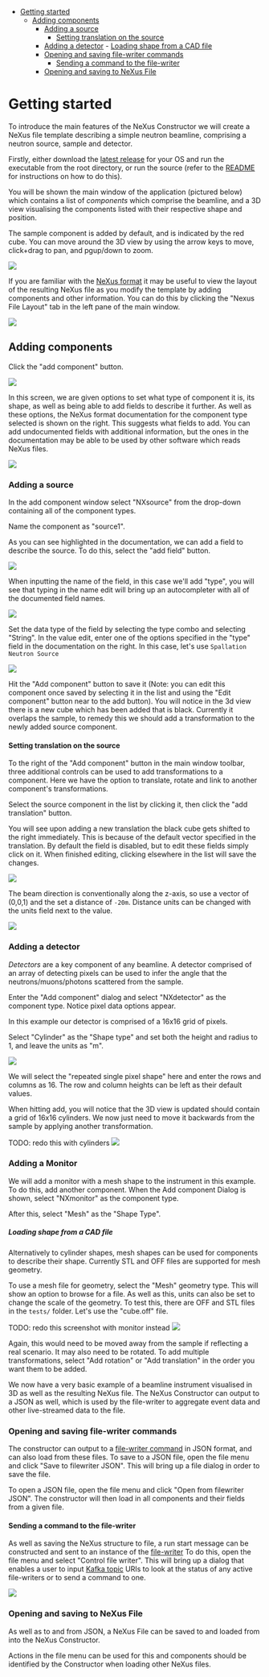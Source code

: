 <!-- TOC depthFrom:1 depthTo:6 withLinks:1 updateOnSave:1 orderedList:0 -->

- [Getting started](#getting-started)
	- [Adding components](#adding-components)
		- [Adding a source](#adding-a-source)
			- [Setting translation on the source](#setting-translation-on-the-source)
		- [Adding a detector](#adding-a-detector)
				- [Loading shape from a CAD file](#loading-shape-from-a-cad-file)
		- [Opening and saving file-writer commands](#opening-and-saving-file-writer-commands)
			- [Sending a command to the file-writer](#sending-a-command-to-the-file-writer)
		- [Opening and saving to NeXus File](#opening-and-saving-to-nexus-file)

<!-- /TOC -->

# Getting started
To introduce the main features of the NeXus Constructor we will create a NeXus file template describing a simple neutron beamline, comprising a neutron source, sample and detector.

Firstly, either download the [latest release](https://github.com/ess-dmsc/nexus-constructor/releases) for your OS and run the executable from the root directory, or run the source (refer to the [README](README.md) for instructions on how to do this).

You will be shown the main window of the application (pictured below) which contains a list of *components* which comprise the beamline, and a 3D view visualising the components listed with their respective shape and position.

The sample component is added by default, and is indicated by the red cube. You can move around the 3D view by using the arrow keys to move, click+drag to pan, and pgup/down to zoom.

![](resources/images/NeXusConstructor_001.png)

If you are familiar with the [NeXus format](resources/introduction_to_nexus.md) it may be useful to view the layout of the resulting NeXus file as you modify the template by adding components and other information. You can do this by clicking the "Nexus File Layout" tab in the left pane of the main window.

![](resources/images/Selection_002.png)


## Adding components

Click the "add component" button.

![](resources/images/Selection_003.png)


In this screen, we are given options to set what type of component it is, its shape, as well as being able to add fields to describe it further.
As well as these options, the NeXus format documentation for the component type selected is shown on the right. This suggests what fields to add. You can add undocumented fields with additional information, but the ones in the documentation may be able to be used by other software which reads NeXus files.

![](resources/images/AddComponent_004.png)


### Adding a source

In the add component window select "NXsource" from the drop-down containing all of the component types.

Name the component as "source1".


As you can see highlighted in the documentation, we can add a field to describe the source. To do this, select the "add field" button.

![](resources/images/Selection_005.png)

When inputting the name of the field, in this case we'll add "type", you will see that typing in the name edit will bring up an autocompleter with all of the documented field names.

![](resources/images/Tooltip_006.png)


Set the data type of the field by selecting the type combo and selecting "String". In the value edit, enter one of the options specified in the "type" field in the documentation on the right. In this case, let's use `Spallation Neutron Source`

![](resources/images/AddComponent_007.png)

Hit the "Add component" button to save it (Note: you can edit this component once saved by selecting it in the list and using the "Edit component" button near to the add button).
You will notice in the 3d view there is a new cube which has been added that is black. Currently it overlaps the sample, to remedy this we should add a transformation to the newly added source component.

#### Setting translation on the source

To the right of the "Add component" button in the main window toolbar, three additional controls can be used to add transformations to a component. Here we have the option to translate, rotate and link to another component's transformations.

Select the source component in the list by clicking it, then click the "add translation" button.

You will see upon adding a new translation the black cube gets shifted to the right immediately. This is because of the default vector specified in the translation. By default the field is disabled, but to edit these fields simply click on it. When finished editing, clicking elsewhere in the list will save the changes.

![](resources/images/NeXusConstructor_008.png)

The beam direction is conventionally along the z-axis, so use a vector of (0,0,1) and the set a distance of `-20m`. Distance units can be changed with the units field next to the value.

![](resources/images/NeXusConstructor_009.png)


### Adding a detector

*Detectors* are a key component of any beamline. A detector comprised of an array of detecting pixels can be used to infer the angle that the neutrons/muons/photons scattered from the sample.

Enter the "Add component" dialog and select "NXdetector" as the component type. Notice pixel data options appear.

In this example our detector is comprised of a 16x16 grid of pixels.

Select "Cylinder" as the "Shape type" and set both the height and radius to 1, and leave the units as "m".

![](resources/images/AddComponent_010.png)

We will select the "repeated single pixel shape" here and enter the rows and columns as 16. The row and column heights can be left as their default values.


When hitting add, you will notice that the 3D view is updated should contain a grid of 16x16 cylinders. We now just need to move it backwards from the sample by applying another transformation.

TODO: redo this with cylinders
![](resources/images/NeXusConstructor_012.png)

### Adding a Monitor

We will add a monitor with a mesh shape to the instrument in this example. To do this, add another component.
When the Add component Dialog is shown, select "NXmonitor" as the component type.

After this, select "Mesh" as the "Shape Type".

##### Loading shape from a CAD file
Alternatively to cylinder shapes, mesh shapes can be used for components to describe their shape. Currently STL and OFF files are supported for mesh geometry.

To use a mesh file for geometry, select the "Mesh" geometry type. This will show an option to browse for a file. As well as this, units can also be set to change the scale of the geometry.
To test this, there are OFF and STL files in the `tests/` folder. Let's use the "cube.off" file.   

TODO: redo this screenshot with monitor instead
![](resources/images/AddComponent_011.png)

Again, this would need to be moved away from the sample if reflecting a real scenario. It may also need to be rotated. To add multiple transformations, select "Add rotation" or "Add translation" in the order you want them to be added.

We now have a very basic example of a beamline instrument visualised in 3D as well as the resulting NeXus file. The NeXus Constructor can output to a JSON as well, which is used by the file-writer to aggregate event data and other live-streamed data to the file.

### Opening and saving file-writer commands

The constructor can output to a [file-writer command](https://github.com/ess-dmsc/kafka-to-nexus/blob/master/documentation/commands.md) in JSON format, and can also load from these files.
To save to a JSON file, open the file menu and click "Save to filewriter JSON". This will bring up a file dialog in order to save the file.

To open a JSON file, open the file menu and click "Open from filewriter JSON". The constructor will then load in all components and their fields from a given file.

#### Sending a command to the file-writer

As well as saving the NeXus structure to file, a run start message can be constructed and sent to an instance of the [file-writer](https://github.com/ess-dmsc/kafka-to-nexus)
To do this, open the file menu and select "Control file writer". This will bring up a dialog that enables a user to input [Kafka topic](https://kafka.apache.org/documentation/#intro_topics) URIs to look at the status of any active file-writers or to send a command to one.

![](resources/images/nexus-constructor.py_013.png)

### Opening and saving to NeXus File

As well as to and from JSON, a NeXus File can be saved to and loaded from into the NeXus Constructor.

Actions in the file menu can be used for this and components should be identified by the Constructor when loading other NeXus files.
